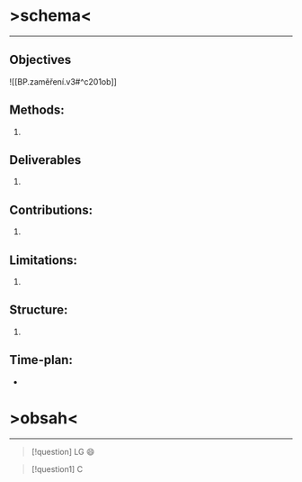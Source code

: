 # >schema<
---
## Objectives
![[BP.zaměření.v3#^c201ob]]
## Methods:
1. 
## Deliverables
1. 
## Contributions:
1. 
## Limitations:
1. 
## Structure:
1.
## Time-plan:
- 

# >obsah<
---

> [!question] LG 😄

> [!question1] C


